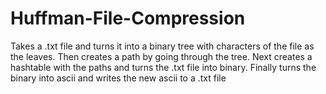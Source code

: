# Huffman-File-Compression
Takes a .txt file and turns it into a binary tree with characters of the file as the leaves. Then creates a path by going through the tree.  Next creates a hashtable with the paths and turns the .txt file into binary. Finally turns the binary into ascii and writes the new ascii to a .txt file
